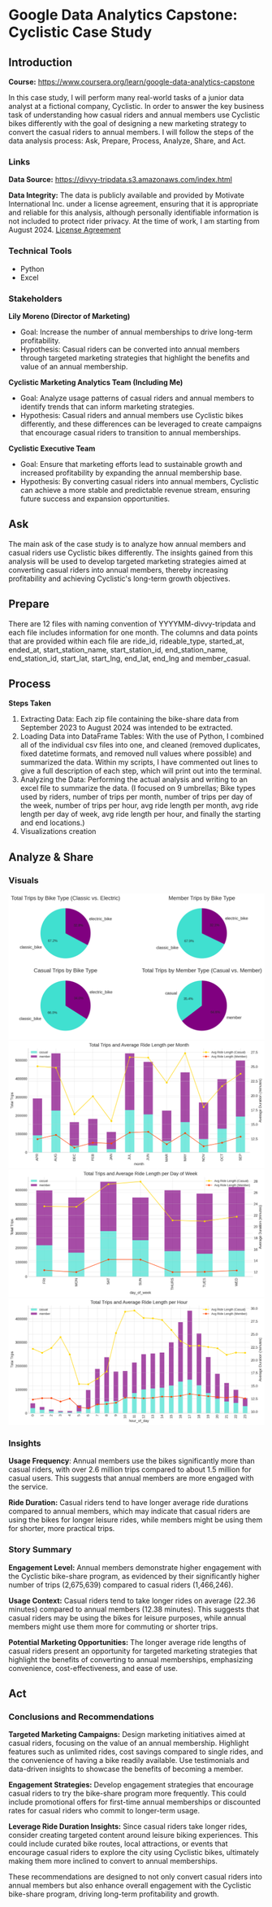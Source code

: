 # Google Data Analytics Capstone: Cyclistic Case Study

## Introduction
**Course:** https://www.coursera.org/learn/google-data-analytics-capstone

In this case study, I will perform many real-world tasks of a junior data analyst at a fictional company, Cyclistic. In order to answer the key business task of understanding how casual riders and annual members use Cyclistic bikes differently with the goal of designing a new marketing strategy to convert the casual riders to annual members. I will follow the steps of the data analysis process: Ask, Prepare, Process, Analyze, Share, and Act.

### Links
**Data Source:** https://divvy-tripdata.s3.amazonaws.com/index.html

**Data Integrity:** The data is publicly available and provided by Motivate International Inc. under a license agreement, ensuring that it is appropriate and reliable for this analysis, although personally identifiable information is not included to protect rider privacy. At the time of work, I am starting from August 2024. [License Agreement](https://divvybikes.com/data-license-agreement)


### Technical Tools
- Python
- Excel

### Stakeholders
**Lily Moreno (Director of Marketing)**
- Goal: Increase the number of annual memberships to drive long-term profitability.
- Hypothesis: Casual riders can be converted into annual members through targeted marketing strategies that highlight the benefits and value of an annual membership.

**Cyclistic Marketing Analytics Team (Including Me)**
- Goal: Analyze usage patterns of casual riders and annual members to identify trends that can inform marketing strategies.
- Hypothesis: Casual riders and annual members use Cyclistic bikes differently, and these differences can be leveraged to create campaigns that encourage casual riders to transition to annual memberships.

**Cyclistic Executive Team**
- Goal: Ensure that marketing efforts lead to sustainable growth and increased profitability by expanding the annual membership base.
- Hypothesis: By converting casual riders into annual members, Cyclistic can achieve a more stable and predictable revenue stream, ensuring future success and expansion opportunities.

## Ask
The main ask of the case study is to analyze how annual members and casual riders use Cyclistic bikes differently. The insights gained from this analysis will be used to develop targeted marketing strategies aimed at converting casual riders into annual members, thereby increasing profitability and achieving Cyclistic's long-term growth objectives.

## Prepare
There are 12 files with naming convention of YYYYMM-divvy-tripdata and each file includes information for one month. The columns and data points that are provided within each file are ride_id, rideable_type, started_at, ended_at, start_station_name, start_station_id, end_station_name, end_station_id, start_lat, start_lng, end_lat, end_lng and member_casual.

## Process
**Steps Taken**
1. Extracting Data: Each zip file containing the bike-share data from September 2023 to August 2024 was intended to be extracted.
2. Loading Data into DataFrame Tables: With the use of Python, I combined all of the individual csv files into one, and cleaned (removed duplicates, fixed datetime formats, and removed null values where possible) and summarized the data. Within my scripts, I have commented out lines to give a full description of each step, which will print out into the terminal.
3. Analyzing the Data: Performing the actual analysis and writing to an excel file to summarize the data. (I focused on 9 umbrellas; Bike types used by riders, number of trips per month, number of trips per day of the week, number of trips per hour, avg ride length per month, avg ride length per day of week, avg ride length per hour, and finally the starting and end locations.)
4. Visualizations creation

## Analyze & Share
### Visuals
![Pie Charts for reference](https://github.com/Kahearns/GDA-CyclisticCaseStudy/blob/3872ee7e2b376fcd8943163e09e29bf43fcc9528/PieChartSC.png)
![By month](https://github.com/Kahearns/GDA-CyclisticCaseStudy/blob/main/ByMonthSC.png)
![By Week](https://github.com/Kahearns/GDA-CyclisticCaseStudy/blob/main/ByWeek.png)
![By hour](https://github.com/Kahearns/GDA-CyclisticCaseStudy/blob/main/ByHour.png)

### Insights
**Usage Frequency**: Annual members use the bikes significantly more than casual riders, with over 2.6 million trips compared to about 1.5 million for casual users. This suggests that annual members are more engaged with the service.

**Ride Duration:** Casual riders tend to have longer average ride durations compared to annual members, which may indicate that casual riders are using the bikes for longer leisure rides, while members might be using them for shorter, more practical trips.

### Story Summary
**Engagement Level:** Annual members demonstrate higher engagement with the Cyclistic bike-share program, as evidenced by their significantly higher number of trips (2,675,639) compared to casual riders (1,466,246).

**Usage Context:** Casual riders tend to take longer rides on average (22.36 minutes) compared to annual members (12.38 minutes). This suggests that casual riders may be using the bikes for leisure purposes, while annual members might use them more for commuting or shorter trips.

**Potential Marketing Opportunities:** The longer average ride lengths of casual riders present an opportunity for targeted marketing strategies that highlight the benefits of converting to annual memberships, emphasizing convenience, cost-effectiveness, and ease of use.

## Act
### Conclusions and Recommendations
**Targeted Marketing Campaigns:** Design marketing initiatives aimed at casual riders, focusing on the value of an annual membership. Highlight features such as unlimited rides, cost savings compared to single rides, and the convenience of having a bike readily available. Use testimonials and data-driven insights to showcase the benefits of becoming a member.

**Engagement Strategies:** Develop engagement strategies that encourage casual riders to try the bike-share program more frequently. This could include promotional offers for first-time annual memberships or discounted rates for casual riders who commit to longer-term usage.

**Leverage Ride Duration Insights:** Since casual riders take longer rides, consider creating targeted content around leisure biking experiences. This could include curated bike routes, local attractions, or events that encourage casual riders to explore the city using Cyclistic bikes, ultimately making them more inclined to convert to annual memberships.

These recommendations are designed to not only convert casual riders into annual members but also enhance overall engagement with the Cyclistic bike-share program, driving long-term profitability and growth.

